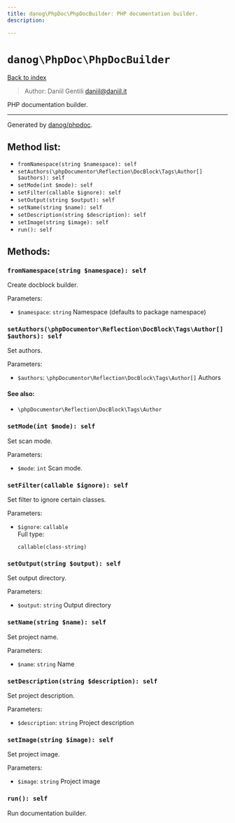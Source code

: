 ```yaml
---
title: danog\PhpDoc\PhpDocBuilder: PHP documentation builder.
description: 

---
```

# `danog\PhpDoc\PhpDocBuilder`
[Back to index](../../index.md)

> Author: Daniil Gentili <daniil@daniil.it>  
  

PHP documentation builder.  




---
Generated by [danog/phpdoc](https://phpdoc.daniil.it).  
## Method list:
* `fromNamespace(string $namespace): self`
* `setAuthors(\phpDocumentor\Reflection\DocBlock\Tags\Author[] $authors): self`
* `setMode(int $mode): self`
* `setFilter(callable $ignore): self`
* `setOutput(string $output): self`
* `setName(string $name): self`
* `setDescription(string $description): self`
* `setImage(string $image): self`
* `run(): self`

## Methods:
### `fromNamespace(string $namespace): self`

Create docblock builder.


Parameters:
* `$namespace`: `string` Namespace (defaults to package namespace)  



### `setAuthors(\phpDocumentor\Reflection\DocBlock\Tags\Author[] $authors): self`

Set authors.


Parameters:
* `$authors`: `\phpDocumentor\Reflection\DocBlock\Tags\Author[]` Authors  


#### See also: 
* `\phpDocumentor\Reflection\DocBlock\Tags\Author`




### `setMode(int $mode): self`

Set scan mode.


Parameters:
* `$mode`: `int` Scan mode.  



### `setFilter(callable $ignore): self`

Set filter to ignore certain classes.


Parameters:
* `$ignore`: `callable`   
  Full type:
  ```
  callable(class-string)
  ```



### `setOutput(string $output): self`

Set output directory.


Parameters:
* `$output`: `string` Output directory  



### `setName(string $name): self`

Set project name.


Parameters:
* `$name`: `string` Name  



### `setDescription(string $description): self`

Set project description.


Parameters:
* `$description`: `string` Project description  



### `setImage(string $image): self`

Set project image.


Parameters:
* `$image`: `string` Project image  



### `run(): self`

Run documentation builder.



